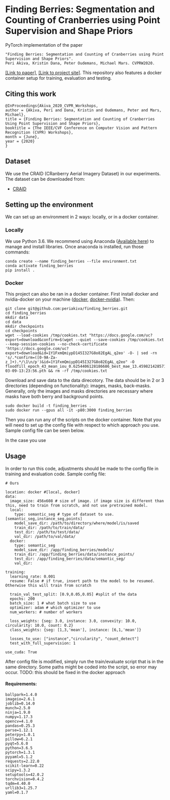 # Finding Berries: Segmentation and Counting of Cranberries using Point Supervision and Shape Priors

PyTorch implementation of the paper 
```
"Finding Berries: Segmentation and Counting of Cranberries using Point Supervision and Shape Priors". 
Peri Akiva, Kristin Dana, Peter Oudemans, Michael Mars. CVPRW2020. 
```
[[Link to paper]](http://openaccess.thecvf.com/content_CVPRW_2020/papers/w5/Akiva_Finding_Berries_Segmentation_and_Counting_of_Cranberries_Using_Point_Supervision_CVPRW_2020_paper.pdf "Link"),  [[Link to project site]](https://periakiva.github.io/finding_berries/). This repository also features a docker container setup for training, evaluation and testing. 

## Citing this work

```
@InProceedings{Akiva_2020_CVPR_Workshops,
author = {Akiva, Peri and Dana, Kristin and Oudemans, Peter and Mars, Michael},
title = {Finding Berries: Segmentation and Counting of Cranberries Using Point Supervision and Shape Priors},
booktitle = {The IEEE/CVF Conference on Computer Vision and Pattern Recognition (CVPR) Workshops},
month = {June},
year = {2020}
} 
```

## Dataset
We use the CRAID (CRanberry Aerial Imagery Dataset) in our experiments. The dataset can be downloaded from:

  * [CRAID](https://forms.gle/gAonKq5PMhmifgxr9)

## Setting up the environment
We can set up an environment in 2 ways: locally, or in a docker container.

### Locally

We use Python 3.6. We recommend using Anaconda ([Available here](https://www.anaconda.com/)) to manage and install libraries. Once anaconda is installed, run those commands:

```
conda create --name finding_berries --file environment.txt
conda activate finding_berries
pip install .
```

### Docker

This project can also be ran in a docker container. First install docker and nvidia-docker on your machine ([docker](https://docs.docker.com/get-docker/), [docker-nvidia](https://github.com/NVIDIA/nvidia-docker)). Then:

```
git clone git@github.com:periakiva/finding_berries.git
cd finding_berries
mkdir data
cd data
mkdir checkpoints
cd checkpoints
wget --load-cookies /tmp/cookies.txt "https://docs.google.com/uc?export=download&confirm=$(wget --quiet --save-cookies /tmp/cookies.txt --keep-session-cookies --no-check-certificate 'https://docs.google.com/uc?export=download&id=1Y1FxmQmiypD145I327G8o82EgAL_q2eo' -O- | sed -rn 's/.*confirm=([0-9A-Za-z_]+).*/\1\n/p')&id=1Y1FxmQmiypD145I327G8o82EgAL_q2eo" -O floodfill_epoch_43_mean_iou_0.6254406128186686_best_mae_13.459821428571429_mioumao_ratio_4.646722960908185_time_2020-03-09-13:23:56.pth && rm -rf /tmp/cookies.txt
```


Download and save data to the data direcotory. The data should be in 2 or 3 directories (depending on functionality): images, masks, back-masks. Generally, only the images and masks directories are necessary where masks have both berry and background points. 

```
sudo docker build -t finding_berries .
sudo docker run --gpus all -it -p80:3000 finding_berries
```
Then you can run any of the scripts on the docker container. Note that you will need to set up the config file with respect to which approach you use. Sample config file can be seen below.

In the case you use

## Usage
In order to run this code, adjustments should be made to the config file in training and evaluation code. Sample config file:

```
# Ours

location: docker #[local, docker]
data:
  image_size: 456x608 # size of image. if image size is different than this, need to train from scratch, and not use pretrained model.
  local:
    type: semantic_seg # type of dataset to use. [semantic_seg,instance_seg,points]
    model_save_dir: /path/to/directory/where/model/is/saved
    train_dir: /path/to/train/data/
    test_dir: /path/to/test/data/
    val_dir: /path/to/val/data/
  docker:
    type: semantic_seg
    model_save_dir: /app/finding_berries/models/
    train_dir: /app/finding_berries/data/instance_points/
    test_dir: /app/finding_berries/data/semantic_seg/
    val_dir:
  
training: 
  learning_rate: 0.001 
  resume: False # if true, insert path to the model to be resumed. Otherwise this will train from scratch

  train_val_test_split: [0.9,0.05,0.05] #split of the data
  epochs: 200
  batch_size: 1 # what batch size to use
  optimizer: adam # which optimizer to use
  num_workers: # number of workers

  loss_weights: {seg: 3.0, instance: 3.0, convexity: 10.0, circularity: 10.0, count: 0.2}
  class_weights: {seg: [1,3,'mean'], instance: [6,1,'mean']}

  losses_to_use: ["instance","circularity", "count_detect"]
  test_with_full_supervision: 1

use_cuda: True

```
After config file is modified, simply run the train/evaluate script that is in the same directory. Some paths might be coded into the script, so error may occur. TODO: this should be fixed in the docker approach




#### Requirements:

```
ballpark=1.4.0
imageio=2.6.1
joblib=0.14.0
munch=2.5.0
ninja=1.9.0
numpy=1.17.3
opencv=4.1.0
pandas=0.25.3
parse=1.12.1
peterpy=1.0.1
pillow=6.2.1
pyqt=5.6.0
python=3.6.5
pytorch=1.3.1
pyyaml=5.1.2
requests=2.22.0
scikit-learn=0.22
scipy=1.3.2
setuptools=42.0.2
torchvision=0.4.2
tqdm=4.40.0
urllib3=1.25.7
yaml=0.1.7
```


